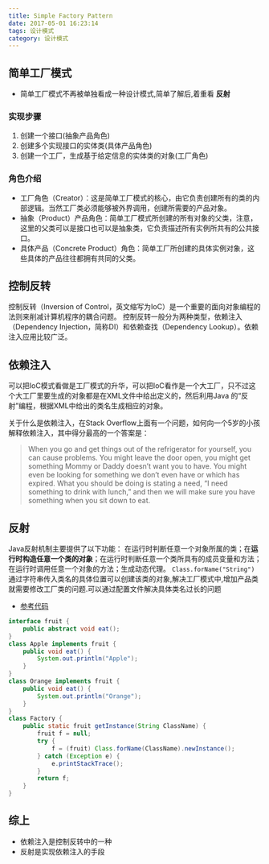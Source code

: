 ```yaml
---
title: Simple Factory Pattern
date: 2017-05-01 16:23:14
tags: 设计模式
category: 设计模式
---
```

## 简单工厂模式
* 简单工厂模式不再被单独看成一种设计模式,简单了解后,着重看 **反射**

### 实现步骤
1. 创建一个接口(抽象产品角色)
2. 创建多个实现接口的实体类(具体产品角色)
3. 创建一个工厂，生成基于给定信息的实体类的对象(工厂角色)

### 角色介绍
* 工厂角色（Creator）：这是简单工厂模式的核心，由它负责创建所有的类的内部逻辑。当然工厂类必须能够被外界调用，创建所需要的产品对象。
* 抽象（Product）产品角色：简单工厂模式所创建的所有对象的父类，注意，这里的父类可以是接口也可以是抽象类，它负责描述所有实例所共有的公共接口。
* 具体产品（Concrete Product）角色：简单工厂所创建的具体实例对象，这些具体的产品往往都拥有共同的父类。

## 控制反转
控制反转（Inversion of Control，英文缩写为IoC）是一个重要的面向对象编程的法则来削减计算机程序的耦合问题。 控制反转一般分为两种类型，依赖注入（Dependency Injection，简称DI）和依赖查找（Dependency Lookup）。依赖注入应用比较广泛。

## 依赖注入
可以把IoC模式看做是工厂模式的升华，可以把IoC看作是一个大工厂，只不过这个大工厂里要生成的对象都是在XML文件中给出定义的，然后利用Java 的“反射”编程，根据XML中给出的类名生成相应的对象。

关于什么是依赖注入，在Stack Overflow上面有一个问题，如何向一个5岁的小孩解释依赖注入，其中得分最高的一个答案是：

> When you go and get things out of the refrigerator for yourself, you can cause problems. You might leave the door open, you might get something Mommy or Daddy doesn’t want you to have. You might even be looking for something we don’t even have or which has expired. What you should be doing is stating a need, “I need something to drink with lunch,” and then we will make sure you have something when you sit down to eat.

## 反射
Java反射机制主要提供了以下功能： 在运行时判断任意一个对象所属的类；在**运行时构造任意一个类的对象**；在运行时判断任意一个类所具有的成员变量和方法；在运行时调用任意一个对象的方法；生成动态代理。
`Class.forName("String")` 通过字符串传入类名的具体位置可以创建该类的对象,解决工厂模式中,增加产品类就需要修改工厂类的问题.可以通过配置文件解决具体类名过长的问题

* [参考代码](http://www.cnblogs.com/lzq198754/p/5780331.html)
```java
interface fruit {
    public abstract void eat();
}
class Apple implements fruit {
    public void eat() {
        System.out.println("Apple");
    }
}
class Orange implements fruit {
    public void eat() {
        System.out.println("Orange");
    }
}
class Factory {
    public static fruit getInstance(String ClassName) {
        fruit f = null;
        try {
            f = (fruit) Class.forName(ClassName).newInstance();
        } catch (Exception e) {
            e.printStackTrace();
        }
        return f;
    }
}
```
## 综上
* 依赖注入是控制反转中的一种
* 反射是实现依赖注入的手段

